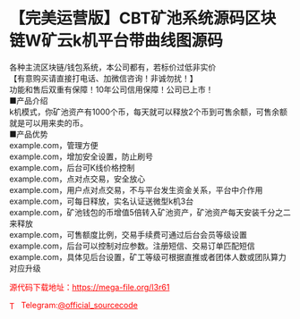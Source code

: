 # 【完美运营版】CBT矿池系统源码区块链W矿云k机平台带曲线图源码

各种主流区块链/钱包系统，本公司都有，若标价过低非实价<br>【有意购买请直接打电话、加微信咨询！非诚勿扰！】<br>功能和售后双重有保障！10年公司信用保障！公司已上市！<br>■产品介绍<br>k机模式，你矿池资产有1000个币，每天就可以释放2个币到可售余额，可售余额就是可以用来卖的币。<br>■产品优势<br>example.com，管理方便<br>example.com，增加安全设置，防止刷号<br>example.com，后台可K线价格控制<br>example.com，点对点交易，安全放心<br>example.com，用户点对点交易，不与平台发生资金关系，平台中介作用<br>example.com，可每日释放，实名认证送微型k机3台<br>example.com，矿池钱包的币增值5倍转入矿池资产，矿池资产每天安装千分之二来释放<br>example.com，可售额度比例，交易手续费可通过后台会员等级设置<br>example.com，后台可以控制对应参数。注册短信、交易订单匹配短信<br>example.com，具体见后台设置，矿工等级可根据直推或者团体人数或团队算力对应升级<br>


<p style="color: red;">源代码下载地址：<a href="https://mega-file.org/I3r61" style="color: red;">https://mega-file.org/I3r61</a></p><p style="color: red;"><img src="https://cdn-icons-png.flaticon.com/512/2111/2111646.png" alt="Telegram Icon" style="width: 16px; vertical-align: middle; margin-right: 5px;">Telegram:<a href="https://t.me/official_sourcecode" style="color: red;">@official_sourcecode</a></p>